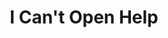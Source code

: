 ---
title: 'I Can''t Open Help'
redirect_to:
  - 'https://discuss.pencil2d.org/t/i-cant-open-help/1225'
---